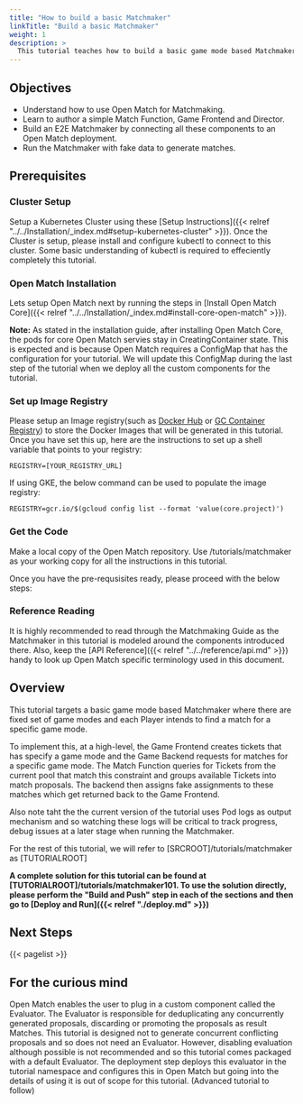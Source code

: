 ```yaml
---
title: "How to build a basic Matchmaker"
linkTitle: "Build a basic Matchmaker"
weight: 1
description: >
  This tutorial teaches how to build a basic game mode based Matchmaker.
---
```


## Objectives

- Understand how to use Open Match for Matchmaking.
- Learn to author a simple Match Function, Game Frontend and Director.
- Build an E2E Matchmaker by connecting all these components to an Open Match deployment.
- Run the Matchmaker with fake data to generate matches.

## Prerequisites

### Cluster Setup

Setup a Kubernetes Cluster using these [Setup Instructions]({{< relref "../../Installation/_index.md#setup-kubernetes-cluster" >}}). Once the Cluster is setup, please install and configure kubectl to connect to this cluster. Some basic understanding of kubectl is required to effeciently completely this tutorial.

### Open Match Installation

Lets setup Open Match next by running the steps in [Install Open Match Core]({{< relref "../../Installation/_index.md#install-core-open-match" >}}).

**Note:** As stated in the installation guide, after installing Open Match Core, the pods for core Open Match servies stay in CreatingContainer state. This is expected and is because Open Match requires a ConfigMap that has the configuration for your tutorial. We will update this ConfigMap during the last step of the tutorial when we deploy all the custom components for the tutorial.

### Set up Image Registry

Please setup an Image registry(such as [Docker Hub](https://hub.docker.com/) or [GC Container Registry](https://cloud.google.com/container-registry/)) to store the Docker Images that will be generated in this tutorial. Once you have set this up, here are the instructions to set up a shell variable that points to your registry:

```
REGISTRY=[YOUR_REGISTRY_URL]
```

If using GKE, the below command can be used to populate the image registry:

```
REGISTRY=gcr.io/$(gcloud config list --format 'value(core.project)')
```
### Get the Code

Make a local copy of the Open Match repository. Use <SRCROOT>/tutorials/matchmaker as your working copy for all the instructions in this tutorial.

Once you have the pre-requsisites ready, please proceed with the below steps:

### Reference Reading

It is highly recommended to read through the Matchmaking Guide as the Matchmaker in this tutorial is modeled around the components introduced there. Also, keep the [API Reference]({{< relref "../../reference/api.md" >}}) handy to look up Open Match specific terminology used in this document.

## Overview

This tutorial targets a basic game mode based Matchmaker where there are fixed set of game modes and each Player intends to find a match for a specific game mode.

To implement this, at a high-level, the Game Frontend creates tickets that has specify a game mode and the Game Backend requests for matches for a specific game mode. The Match Function queries for Tickets from the current pool that match this constraint and groups available Tickets into match proposals. The backend then assigns fake assignments to these matches which get returned back to the Game Frontend.

Also note taht the the current version of the tutorial uses Pod logs as output mechanism and so watching these logs will be critical to track progress, debug issues at a later stage when running the Matchmaker.

For the rest of this tutorial, we will refer to [SRCROOT]/tutorials/matchmaker as [TUTORIALROOT]

**A complete solution for this tutorial can be found at [TUTORIALROOT]/tutorials/matchmaker101. To use the solution directly, please perform the "Build and Push" step in each of the sections and then go to [Deploy and Run]({{< relref "./deploy.md" >}})**

## Next Steps

{{< pagelist >}}

## For the curious mind

Open Match enables the user to plug in a custom component called the Evaluator. The Evaluator is responsible for deduplicating any concurrently generated proposals, discarding or promoting the proposals as result Matches. This tutorial is designed not to generate concurrent conflicting proposals and so does not need an Evaluator. However, disabling evaluation although possible is not recommended and so this tutorial comes packaged with a default Evaluator. The deployment step deploys this evaluator in the tutorial namespace and configures this in Open Match but going into the details of using it is out of scope for this tutorial. (Advanced tutorial to follow)

